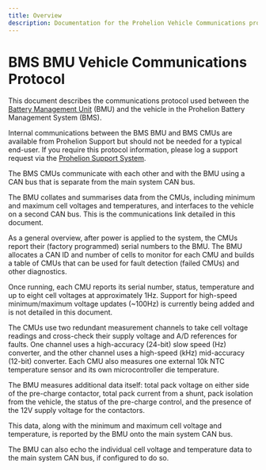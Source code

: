 ```yaml
---
title: Overview
description: Documentation for the Prohelion Vehicle Communications protocol
---
```


# BMS BMU Vehicle Communications Protocol

This document describes the communications protocol used between the [Battery Management Unit](../Battery_Management_Unit/index.md) (BMU) and the vehicle in the Prohelion Battery Management System (BMS).  

Internal communications between the BMS BMU and BMS CMUs are available from Prohelion Support but should not be needed for a typical end-user.  If you require this protocol information, please log a support request via the [Prohelion Support System](https://prohelion.atlassian.net/servicedesk/customer/portals).

The BMS CMUs communicate with each other and with the BMU using a CAN bus that is separate from the main system CAN bus.

The BMU collates and summarises data from the CMUs, including minimum and maximum cell voltages and temperatures, and interfaces to the vehicle on a second CAN bus.  This is the communications link detailed in this document.

As a general overview, after power is applied to the system, the CMUs report their (factory programmed) serial numbers to the BMU.  The BMU allocates a CAN ID and number of cells to monitor for each CMU and builds a table of CMUs that can be used for fault detection (failed CMUs) and other diagnostics.  

Once running, each CMU reports its serial number, status, temperature and up to eight cell voltages at approximately 1Hz.  Support for high-speed minimum/maximum voltage updates (~100Hz) is currently being added and is not detailed in this document.

The CMUs use two redundant measurement channels to take cell voltage readings and cross-check their supply voltage and A/D references for faults.  One channel uses a high-accuracy (24-bit) slow speed (Hz) converter, and the other channel uses a high-speed (kHz) mid-accuracy (12-bit) converter.  Each CMU also measures one external 10k NTC temperature sensor and its own microcontroller die temperature.

The BMU measures additional data itself: total pack voltage on either side of the pre-charge contactor, total pack current from a shunt, pack isolation from the vehicle, the status of the pre-charge control, and the presence of the 12V supply voltage for the contactors.  

This data, along with the minimum and maximum cell voltage and temperature, is reported by the BMU onto the main system CAN bus.  

The BMU can also echo the individual cell voltage and temperature data to the main system CAN bus, if configured to do so.